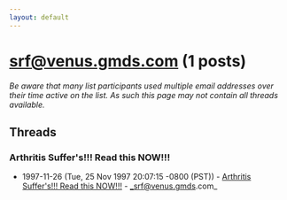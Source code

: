 ```yaml
---
layout: default
---
```


# srf@venus.gmds.com (1 posts)

_Be aware that many list participants used multiple email addresses over their time active on the list. As such this page may not contain all threads available._

## Threads

### Arthritis Suffer's!!!    Read this NOW!!!
+ 1997-11-26 (Tue, 25 Nov 1997 20:07:15 -0800 (PST)) - [Arthritis Suffer's!!!    Read this NOW!!!](/archive/1997/11/f1dd8eeaabe1236daba5956894883b897181d09da047dc061e8a4448f3a11d72) - _srf@venus.gmds.com_

